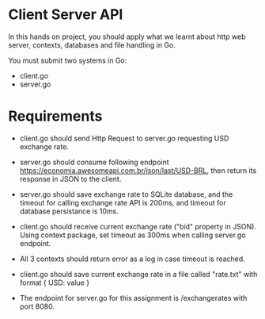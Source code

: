 # Client Server API

In this hands on project, you should apply what we learnt about http web server, contexts, databases and file handling in Go.

You must submit two systems in Go:

- client.go
- server.go

# Requirements

- client.go should send Http Request to server.go requesting USD exchange rate.
- server.go should consume following endpoint https://economia.awesomeapi.com.br/json/last/USD-BRL, then return its response in JSON to the client.
- server.go should save exchange rate to SQLite database, and the timeout for calling exchange rate API is 200ms, and timeout for database persistance is 10ms.
- client.go should receive current exchange rate ("bid" property in JSON). Using context package, set timeout as 300ms when calling server.go endpoint.
- All 3 contexts should return error as a log in case timeout is reached.
- client.go should save current exchange rate in a file called "rate.txt" with format {
  USD: value
  }

- The endpoint for server.go for this assignment is /exchangerates with port 8080.
